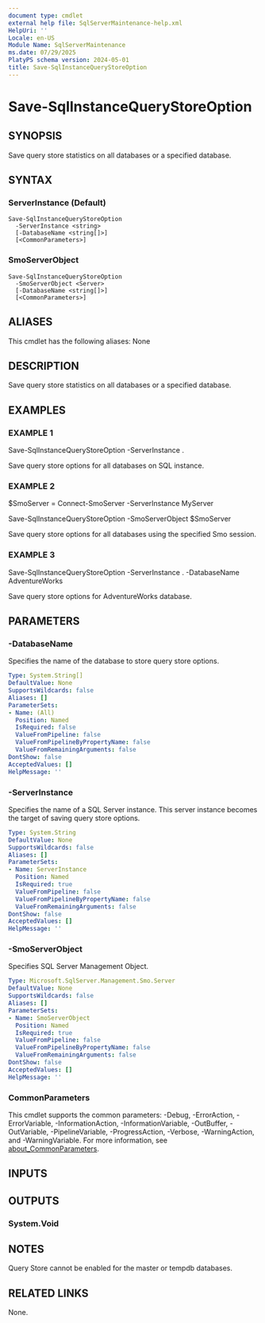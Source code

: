 ```yaml
---
document type: cmdlet
external help file: SqlServerMaintenance-help.xml
HelpUri: ''
Locale: en-US
Module Name: SqlServerMaintenance
ms.date: 07/29/2025
PlatyPS schema version: 2024-05-01
title: Save-SqlInstanceQueryStoreOption
---
```


# Save-SqlInstanceQueryStoreOption

## SYNOPSIS

Save query store statistics on all databases or a specified database.

## SYNTAX

### ServerInstance (Default)

```
Save-SqlInstanceQueryStoreOption
  -ServerInstance <string>
  [-DatabaseName <string[]>]
  [<CommonParameters>]
```

### SmoServerObject

```
Save-SqlInstanceQueryStoreOption
  -SmoServerObject <Server>
  [-DatabaseName <string[]>]
  [<CommonParameters>]
```

## ALIASES

This cmdlet has the following aliases:
  None

## DESCRIPTION

Save query store statistics on all databases or a specified database.

## EXAMPLES

### EXAMPLE 1

Save-SqlInstanceQueryStoreOption -ServerInstance .

Save query store options for all databases on SQL instance.

### EXAMPLE 2

$SmoServer = Connect-SmoServer -ServerInstance MyServer

Save-SqlInstanceQueryStoreOption -SmoServerObject $SmoServer

Save query store options for all databases using the specified Smo session.

### EXAMPLE 3

Save-SqlInstanceQueryStoreOption -ServerInstance . -DatabaseName AdventureWorks

Save query store options for AdventureWorks database.

## PARAMETERS

### -DatabaseName

Specifies the name of the database to store query store options.

```yaml
Type: System.String[]
DefaultValue: None
SupportsWildcards: false
Aliases: []
ParameterSets:
- Name: (All)
  Position: Named
  IsRequired: false
  ValueFromPipeline: false
  ValueFromPipelineByPropertyName: false
  ValueFromRemainingArguments: false
DontShow: false
AcceptedValues: []
HelpMessage: ''
```

### -ServerInstance

Specifies the name of a SQL Server instance.
This server instance becomes the target of saving query store options.

```yaml
Type: System.String
DefaultValue: None
SupportsWildcards: false
Aliases: []
ParameterSets:
- Name: ServerInstance
  Position: Named
  IsRequired: true
  ValueFromPipeline: false
  ValueFromPipelineByPropertyName: false
  ValueFromRemainingArguments: false
DontShow: false
AcceptedValues: []
HelpMessage: ''
```

### -SmoServerObject

Specifies SQL Server Management Object.

```yaml
Type: Microsoft.SqlServer.Management.Smo.Server
DefaultValue: None
SupportsWildcards: false
Aliases: []
ParameterSets:
- Name: SmoServerObject
  Position: Named
  IsRequired: true
  ValueFromPipeline: false
  ValueFromPipelineByPropertyName: false
  ValueFromRemainingArguments: false
DontShow: false
AcceptedValues: []
HelpMessage: ''
```

### CommonParameters

This cmdlet supports the common parameters: -Debug, -ErrorAction, -ErrorVariable,
-InformationAction, -InformationVariable, -OutBuffer, -OutVariable, -PipelineVariable,
-ProgressAction, -Verbose, -WarningAction, and -WarningVariable. For more information, see
[about_CommonParameters](https://go.microsoft.com/fwlink/?LinkID=113216).

## INPUTS

## OUTPUTS

### System.Void



## NOTES

Query Store cannot be enabled for the master or tempdb databases.


## RELATED LINKS

None.

